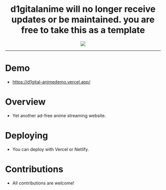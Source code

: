 <div align="center">

# d1gitalanime will no longer receive updates or be maintained. you are free to take this as a template

</div>

<p align="center">
  <img src="https://github.com/g0T-h/anixen/blob/main/public/FNLogo.png">
</p>

---
# Demo
- https://d1gital-animedemo.vercel.app/

# Overview
- Yet another ad-free anime streaming website.
  
# Deploying
- You can deploy with Vercel or Netlify.

# Contributions
- All contributions are welcome!
